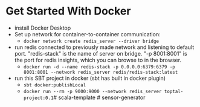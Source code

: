# Get Started With Docker

- install Docker Desktop 
- Set up network for container-to-container communication:
  - ```docker network create redis_server --driver bridge```
- run redis connected to previously made network and listening to default port. "redis-stack" is the name of server on bridge. "-p 8001:8001" is the port for redis insights, which you can browse to in the browser.
  - ```docker run -d --name redis-stack -p 0.0.0.0:6379:6379 -p 8001:8001 --network redis_server redis/redis-stack:latest```
- run this SBT project in docker (sbt has built in docker plugin)
  - ```sbt docker:publishLocal```
  - ```docker run --rm -p 9000:9000 --network redis_server toptal-project:0.1```#   s c a l a - t e m p l a t e 
#   s e n s o r - g e n e r a t o r  
 